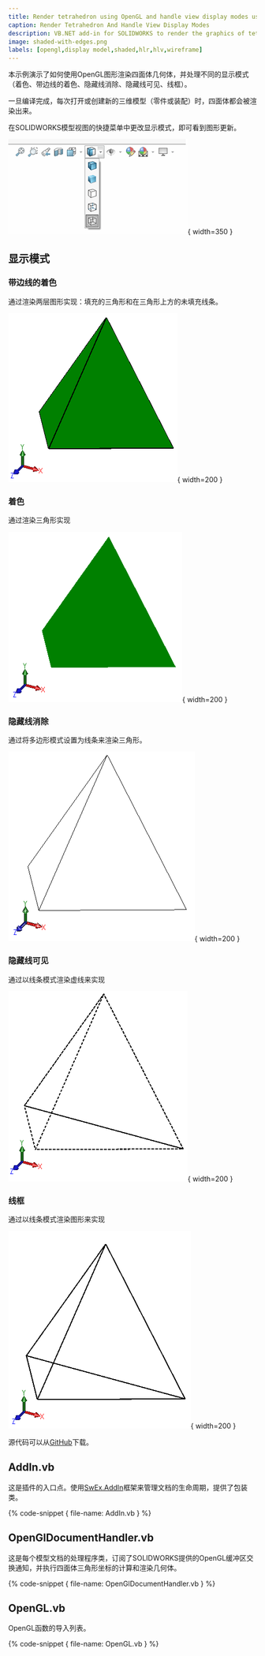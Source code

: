 ```yaml
---
title: Render tetrahedron using OpenGL and handle view display modes using SOLIDWORKS API
caption: Render Tetrahedron And Handle View Display Modes
description: VB.NET add-in for SOLIDWORKS to render the graphics of tetrahedron in different display modes (shaded, shaded with edges, hlr, hlv, wireframe)
image: shaded-with-edges.png
labels: [opengl,display model,shaded,hlr,hlv,wireframe]
---
```

本示例演示了如何使用OpenGL图形渲染四面体几何体，并处理不同的显示模式（着色、带边线的着色、隐藏线消除、隐藏线可见、线框）。

一旦编译完成，每次打开或创建新的三维模型（零件或装配）时，四面体都会被渲染出来。

在SOLIDWORKS模型视图的快捷菜单中更改显示模式，即可看到图形更新。

![SOLIDWORKS模型视图中的显示模式](display-style.png){ width=350 }

## 显示模式

### 带边线的着色

通过渲染两层图形实现：填充的三角形和在三角形上方的未填充线条。

![带边线的着色显示模式](shaded-with-edges.png){ width=200 }

### 着色

通过渲染三角形实现

![着色](shaded.png){ width=200 }

### 隐藏线消除

通过将多边形模式设置为线条来渲染三角形。

![隐藏线消除显示模式](hidden-lines-removed.png){ width=200 }

### 隐藏线可见

通过以线条模式渲染虚线来实现

![隐藏线可见显示模式](hidden-lines-visible.png){ width=200 }

### 线框

通过以线条模式渲染图形来实现

![线框显示模式](wireframe.png){ width=200 }

源代码可以从[GitHub](https://github.com/codestackdev/solidworks-api-examples/tree/master/swex/add-in/opengl/OglTetrahedron)下载。

## AddIn.vb

这是插件的入口点。使用[SwEx.AddIn](/labs/solidworks/swex/add-in/)框架来管理文档的生命周期，提供了包装类。

{% code-snippet { file-name: AddIn.vb } %}

## OpenGlDocumentHandler.vb

这是每个模型文档的处理程序类，订阅了SOLIDWORKS提供的OpenGL缓冲区交换通知，并执行四面体三角形坐标的计算和渲染几何体。

{% code-snippet { file-name: OpenGlDocumentHandler.vb } %}

## OpenGL.vb

OpenGL函数的导入列表。

{% code-snippet { file-name: OpenGL.vb } %}
